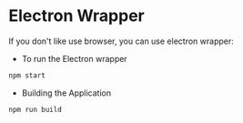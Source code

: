 # Electron Wrapper

If you don't like use browser, you can use electron wrapper:

- To run the Electron wrapper

```bash
npm start
```

- Building the Application

```bash
npm run build
```